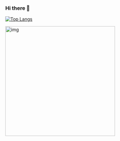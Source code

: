 ### Hi there 👋

[![Top Langs](https://github-readme-stats.vercel.app/api/top-langs/?username=tavodevcode)](https://github.com/anuraghazra/github-readme-stats)

<img align="left" width="345" alt="img" src="https://64.media.tumblr.com/62710c9aed5c3f4b7d23700e39bf13a6/ac2a7e65e2f3ff68-50/s540x810/41fb833ef965bec6fbfb06bc9199fa0455457726.gifv](https://img.freepik.com/vector-gratis/ilustracion-vectorial-paisaje-montana_1441-72.jpg?w=826&t=st=1695850599~exp=1695851199~hmac=29897b486abec5715ec93db12e24721e55e4ba35cf77746aa35f07dca4d7d7f0)">

<!--
**tavodevcode/tavodevcode** is a ✨ _special_ ✨ repository because its `README.md` (this file) appears on your GitHub profile.

Here are some ideas to get you started:

- 🔭 I’m currently working on ...
- 🌱 I’m currently learning ...
- 👯 I’m looking to collaborate on ...
- 🤔 I’m looking for help with ...
- 💬 Ask me about ...
- 📫 How to reach me: ...
- 😄 Pronouns: ...
- ⚡ Fun fact: ...
-->
